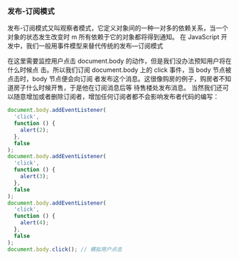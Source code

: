 ### 发布-订阅模式

发布-订阅模式又叫观察者模式，它定义对象间的一种一对多的依赖关系，当一个对象的状态发生改变时 m 所有依赖于它的对象都将得到通知。
在 JavaScript 开发中，我们一般用事件模型来替代传统的发布—订阅模式

在这里需要监控用户点击 document.body 的动作，但是我们没办法预知用户将在什么时候点
击。所以我们订阅 document.body 上的 click 事件，当 body 节点被点击时，body 节点便会向订阅
者发布这个消息。这很像购房的例子，购房者不知道房子什么时候开售，于是他在订阅消息后等
待售楼处发布消息。
当然我们还可以随意增加或者删除订阅者，增加任何订阅者都不会影响发布者代码的编写：

```js
document.body.addEventListener(
  'click',
  function () {
    alert(2);
  },
  false
);
document.body.addEventListener(
  'click',
  function () {
    alert(3);
  },
  false
);
document.body.addEventListener(
  'click',
  function () {
    alert(4);
  },
  false
);
document.body.click(); // 模拟用户点击
```
